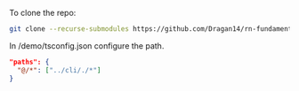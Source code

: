 To clone the repo:

```bash
git clone --recurse-submodules https://github.com/Dragan14/rn-fundamentals.git
```

In /demo/tsconfig.json configure the path.

```json
"paths": {
  "@/*": ["../cli/./*"]
}
```
